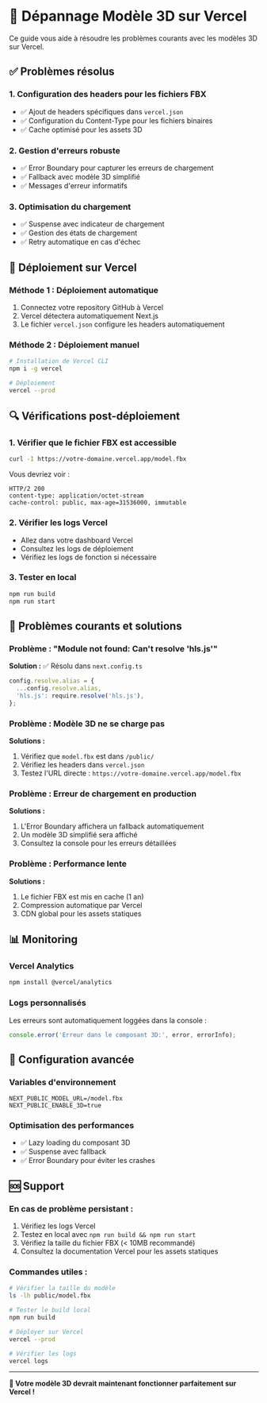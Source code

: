 # 🔧 Dépannage Modèle 3D sur Vercel

Ce guide vous aide à résoudre les problèmes courants avec les modèles 3D sur Vercel.

## ✅ **Problèmes résolus**

### 1. **Configuration des headers pour les fichiers FBX**
- ✅ Ajout de headers spécifiques dans `vercel.json`
- ✅ Configuration du Content-Type pour les fichiers binaires
- ✅ Cache optimisé pour les assets 3D

### 2. **Gestion d'erreurs robuste**
- ✅ Error Boundary pour capturer les erreurs de chargement
- ✅ Fallback avec modèle 3D simplifié
- ✅ Messages d'erreur informatifs

### 3. **Optimisation du chargement**
- ✅ Suspense avec indicateur de chargement
- ✅ Gestion des états de chargement
- ✅ Retry automatique en cas d'échec

## 🚀 **Déploiement sur Vercel**

### Méthode 1 : Déploiement automatique
1. Connectez votre repository GitHub à Vercel
2. Vercel détectera automatiquement Next.js
3. Le fichier `vercel.json` configure les headers automatiquement

### Méthode 2 : Déploiement manuel
```bash
# Installation de Vercel CLI
npm i -g vercel

# Déploiement
vercel --prod
```

## 🔍 **Vérifications post-déploiement**

### 1. Vérifier que le fichier FBX est accessible
```bash
curl -I https://votre-domaine.vercel.app/model.fbx
```

Vous devriez voir :
```
HTTP/2 200
content-type: application/octet-stream
cache-control: public, max-age=31536000, immutable
```

### 2. Vérifier les logs Vercel
- Allez dans votre dashboard Vercel
- Consultez les logs de déploiement
- Vérifiez les logs de fonction si nécessaire

### 3. Tester en local
```bash
npm run build
npm run start
```

## 🐛 **Problèmes courants et solutions**

### Problème : "Module not found: Can't resolve 'hls.js'"
**Solution :** ✅ Résolu dans `next.config.ts`
```typescript
config.resolve.alias = {
  ...config.resolve.alias,
  'hls.js': require.resolve('hls.js'),
};
```

### Problème : Modèle 3D ne se charge pas
**Solutions :**
1. Vérifiez que `model.fbx` est dans `/public/`
2. Vérifiez les headers dans `vercel.json`
3. Testez l'URL directe : `https://votre-domaine.vercel.app/model.fbx`

### Problème : Erreur de chargement en production
**Solutions :**
1. L'Error Boundary affichera un fallback automatiquement
2. Un modèle 3D simplifié sera affiché
3. Consultez la console pour les erreurs détaillées

### Problème : Performance lente
**Solutions :**
1. Le fichier FBX est mis en cache (1 an)
2. Compression automatique par Vercel
3. CDN global pour les assets statiques

## 📊 **Monitoring**

### Vercel Analytics
```bash
npm install @vercel/analytics
```

### Logs personnalisés
Les erreurs sont automatiquement loggées dans la console :
```javascript
console.error('Erreur dans le composant 3D:', error, errorInfo);
```

## 🔧 **Configuration avancée**

### Variables d'environnement
```env
NEXT_PUBLIC_MODEL_URL=/model.fbx
NEXT_PUBLIC_ENABLE_3D=true
```

### Optimisation des performances
- ✅ Lazy loading du composant 3D
- ✅ Suspense avec fallback
- ✅ Error Boundary pour éviter les crashes

## 🆘 **Support**

### En cas de problème persistant :
1. Vérifiez les logs Vercel
2. Testez en local avec `npm run build && npm run start`
3. Vérifiez la taille du fichier FBX (< 10MB recommandé)
4. Consultez la documentation Vercel pour les assets statiques

### Commandes utiles :
```bash
# Vérifier la taille du modèle
ls -lh public/model.fbx

# Tester le build local
npm run build

# Déployer sur Vercel
vercel --prod

# Vérifier les logs
vercel logs
```

---

**🎉 Votre modèle 3D devrait maintenant fonctionner parfaitement sur Vercel !**
